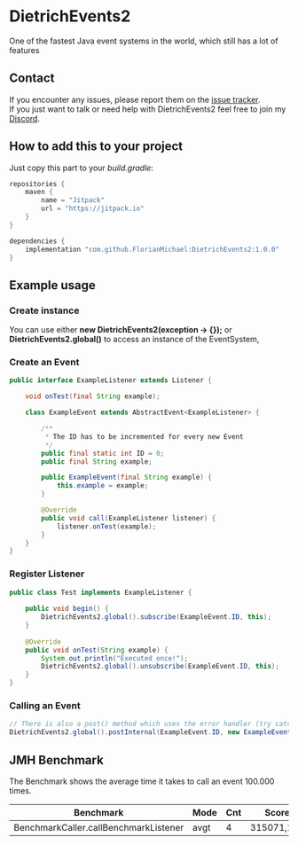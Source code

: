 # DietrichEvents2
One of the fastest Java event systems in the world, which still has a lot of features

## Contact
If you encounter any issues, please report them on the
[issue tracker](https://github.com/FlorianMichael/DietrichEvents2/issues).  
If you just want to talk or need help with DietrichEvents2 feel free to join my
[Discord](https://discord.gg/BwWhCHUKDf).

## How to add this to your project
Just copy this part to your *build.gradle*:
```groovy
repositories {
    maven {
        name = "Jitpack"
        url = "https://jitpack.io"
    }
}

dependencies {
    implementation "com.github.FlorianMichael:DietrichEvents2:1.0.0"
}
```

## Example usage
### Create instance
You can use either **new DietrichEvents2(exception -> {});** or **DietrichEvents2.global()** to access an instance of the EventSystem,

### Create an Event
```java
public interface ExampleListener extends Listener {

    void onTest(final String example);

    class ExampleEvent extends AbstractEvent<ExampleListener> {

        /**
         * The ID has to be incremented for every new Event
         */
        public final static int ID = 0;
        public final String example;

        public ExampleEvent(final String example) {
            this.example = example;
        }

        @Override
        public void call(ExampleListener listener) {
            listener.onTest(example);
        }
    }
}
```

### Register Listener
```java
public class Test implements ExampleListener {
    
    public void begin() {
        DietrichEvents2.global().subscribe(ExampleEvent.ID, this);
    }
    
    @Override
    public void onTest(String example) {
        System.out.println("Executed once!");
        DietrichEvents2.global().unsubscribe(ExampleEvent.ID, this);
    }
}
```

### Calling an Event
````java
// There is also a post() method which uses the error handler (try catch)
DietrichEvents2.global().postInternal(ExampleEvent.ID, new ExampleEvent("Hello World!"));
````

## JMH Benchmark
The Benchmark shows the average time it takes to call an event 100.000 times.

| Benchmark                             | Mode | Cnt | Score      | Error      | Units |
|---------------------------------------|------|-----|------------|------------|-------|
| BenchmarkCaller.callBenchmarkListener | avgt | 4   | 315071,130 | 189479,490 | ns/op |
